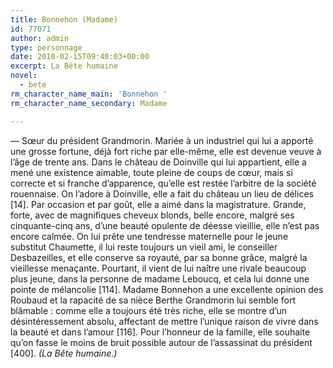 ```yaml
---
title: Bonnehon (Madame)
id: 77071
author: admin
type: personnage
date: 2010-02-15T09:40:03+00:00
excerpt: La Bête humaine
novel:
  - bete
rm_character_name_main: 'Bonnehon '
rm_character_name_secondary: Madame

---
```

— Sœur du président Grandmorin. Mariée à un industriel qui lui a apporté une grosse fortune, déjà fort riche par elle-même, elle est devenue veuve à l&rsquo;âge de trente ans. Dans le château de Doinville qui lui appartient, elle a mené une existence aimable, toute pleine de coups de cœur, mais si correcte et si franche d&rsquo;apparence, qu&rsquo;elle est restée l&rsquo;arbitre de la société rouennaise. On l&rsquo;adore à Doinville, elle a fait du château un lieu de délices [14]. Par occasion et par goût, elle a aimé dans la magistrature. Grande, forte, avec de magnifiques cheveux blonds, belle encore, malgré ses cinquante-cinq ans, d&rsquo;une beauté opulente de déesse vieillie, elle n&rsquo;est pas encore calmée. On lui prête une tendresse maternelle pour le jeune substitut Chaumette, il lui reste toujours un vieil ami, le conseiller Desbazeilles, et elle conserve sa royauté, par sa bonne grâce, malgré la vieillesse menaçante. Pourtant, il vient de lui naître une rivale beaucoup plus jeune, dans la personne de madame Leboucq, et cela lui donne une pointe de mélancolie [114]. Madame Bonnehon a une excellente opinion des Roubaud et la rapacité de sa nièce Berthe Grandmorin lui semble fort blâmable : comme elle a toujours été très riche, elle se montre d&rsquo;un désintéressement absolu, affectant de mettre l&rsquo;unique raison de vivre dans la beauté et dans l&rsquo;amour [116]. Pour l&rsquo;honneur de la famille, elle souhaite qu&rsquo;on fasse le moins de bruit possible autour de l&rsquo;assassinat du président [400]. _(La Bête humaine.)_